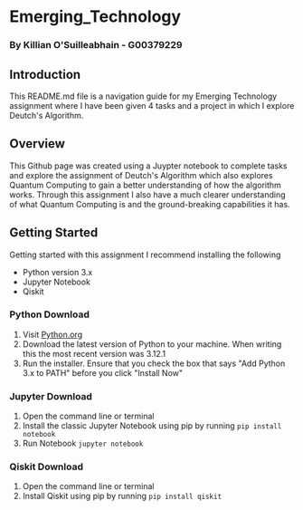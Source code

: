 # Emerging_Technology
### By Killian O'Suilleabhain - G00379229
## Introduction
This README.md file is a navigation guide for my Emerging Technology assignment where I have been given 4 tasks and a project in which I explore Deutch's Algorithm. 
## Overview
This Github page was created using a Juypter notebook to complete tasks and explore the assignment of Deutch's Algorithm which also explores Quantum Computing to gain a better understanding of how the algorithm works. Through this assignment I also have a much clearer understanding of what Quantum Computing is and the ground-breaking capabilities it has.
## Getting Started
Getting started with this assignment I recommend installing the following
* Python version 3.x
* Jupyter Notebook
* Qiskit

### Python Download
1. Visit [Python.org](https://www.python.org/ "Python.org")
2. Download the latest version of Python to your machine. When writing this the most recent version was 3.12.1
3. Run the installer. Ensure that you check the box that says "Add Python 3.x to PATH" before you click "Install Now" 

### Jupyter Download
1. Open the command line or terminal 
2. Install the classic Jupyter Notebook using pip by running
`pip install notebook`
3. Run Notebook
`jupyter notebook`

### Qiskit Download
1. Open the command line or terminal
2. Install Qiskit using pip by running
`pip install qiskit`